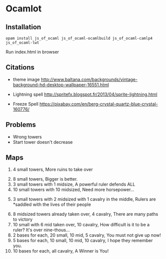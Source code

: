 # Ocamlot

## Installation

`opam install js_of_ocaml js_of_ocaml-ocamlbuild js_of_ocaml-camlp4 js_of_ocaml-lwt`

Run index.html in browser

## Citations

- theme image
http://www.baltana.com/backgrounds/vintage-background-hd-desktop-wallpaper-16551.html

- Lightning spell
http://spritefx.blogspot.fr/2013/04/sprite-lightning.html

- Freeze Spell
https://pixabay.com/en/berg-crystal-quartz-blue-crystal-160776/

## Problems

- Wrong towers
- Start tower doesn't decrease


## Maps

1. 4 small towers, More ruins to take over
2) 8 small towers, Bigger is better.
3) 3 small towers with 1 midsize, A powerful ruler defends ALL
4) 10 small towers with 10 midsized, Need more horsepower...
5. 3 small towers with 2 midsized with 1 cavalry in the middle, Rulers are *saddled with the lives of their people
6) 8 midsized towers already taken over, 4 cavalry, There are many paths to victory
7) 10 small with 6 mid taken over, 10 cavalry, How difficult is it to be a ruler? It's over nine-thous...
8) 2 bases for each, 20 small, 10 mid, 5 cavalry, You must not give up now!
9) 5 bases for each, 10 small, 10 mid, 10 cavalry, I hope they remember you.
10) 10 bases for each, all cavalry, A Winner is You!